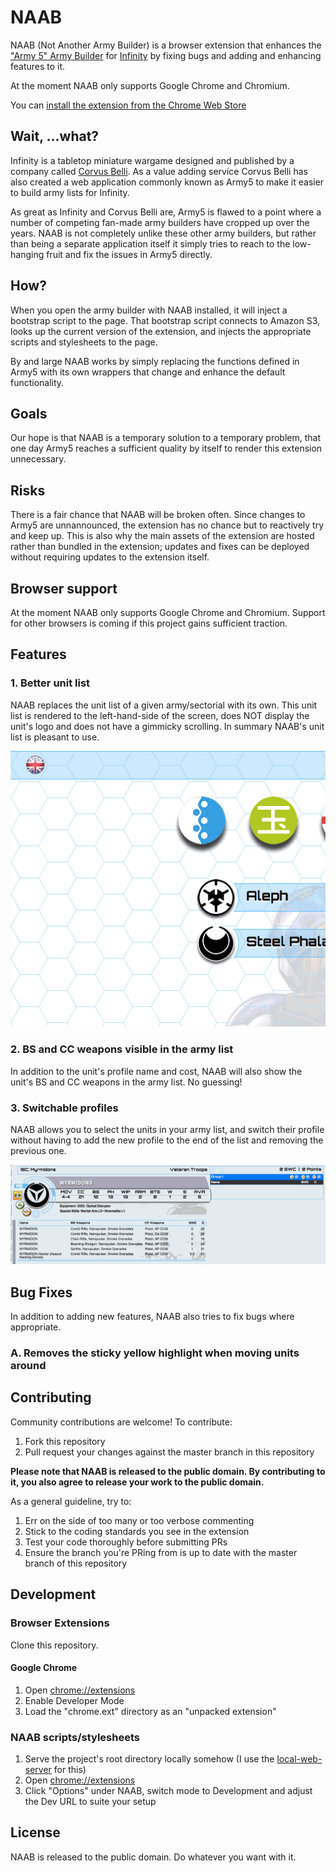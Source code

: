 # NAAB

NAAB (Not Another Army Builder) is a browser extension that enhances the ["Army 5" Army Builder](http://infinitythegame.com/army/) for [Infinity](http://infinitythegame.com/) by fixing bugs and adding and enhancing features to it.

At the moment NAAB only supports Google Chrome and Chromium.

You can [install the extension from the Chrome Web Store](https://chrome.google.com/webstore/detail/naab/hlphhcdmfneaflnhcbofelmdgoboampf)

## Wait, ...what?

Infinity is a tabletop miniature wargame designed and published by a company called [Corvus Belli](infinitythegame.com/). As a value adding service Corvus Belli has also created a web application commonly known as Army5 to make it easier to build army lists for Infinity.

As great as Infinity and Corvus Belli are, Army5 is flawed to a point where a number of competing fan-made army builders have cropped up over the years. NAAB is not completely unlike these other army builders, but rather than being a separate application itself it simply tries to reach to the low-hanging fruit and fix the issues in Army5 directly.

## How?

When you open the army builder with NAAB installed, it will inject a bootstrap script to the page. That bootstrap script connects to Amazon S3, looks up the current version of the extension, and injects the appropriate scripts and stylesheets to the page.

By and large NAAB works by simply replacing the functions defined in Army5 with its own wrappers that change and enhance the default functionality.

## Goals

Our hope is that NAAB is a temporary solution to a temporary problem, that one day Army5 reaches a sufficient quality by itself to render this extension unnecessary.

## Risks

There is a fair chance that NAAB will be broken often. Since changes to Army5 are unnannounced, the extension has no chance but to reactively try and keep up. This is also why the main assets of the extension are hosted rather than bundled in the extension; updates and fixes can be deployed without requiring updates to the extension itself.

## Browser support

At the moment NAAB only supports Google Chrome and Chromium. Support for other browsers is coming if this project gains sufficient traction.

## Features

### 1. Better unit list

NAAB replaces the unit list of a given army/sectorial with its own. This unit list is rendered to the left-hand-side of the screen, does NOT display the unit's logo and does not have a gimmicky scrolling. In summary NAAB's unit list is pleasant to use.

![Unit list demonstrated](unit_list.gif)

### 2. BS and CC weapons visible in the army list

In addition to the unit's profile name and cost, NAAB will also show the unit's BS and CC weapons in the army list. No guessing!

### 3. Switchable profiles

NAAB allows you to select the units in your army list, and switch their profile without having to add the new profile to the end of the list and removing the previous one.

![Weapons and changing profile demonstrated](weapons_and_profile_change.gif)

## Bug Fixes

In addition to adding new features, NAAB also tries to fix bugs where appropriate.

### A. Removes the sticky yellow highlight when moving units around

## Contributing

Community contributions are welcome! To contribute:

1. Fork this repository
2. Pull request your changes against the master branch in this repository

**Please note that NAAB is released to the public domain. By contributing to it, you also agree to release your work to the public domain.**

As a general guideline, try to:

1. Err on the side of too many or too verbose commenting
2. Stick to the coding standards you see in the extension
3. Test your code thoroughly before submitting PRs
4. Ensure the branch you're PRing from is up to date with the master branch of this repository

## Development

### Browser Extensions

Clone this repository.

#### Google Chrome

1. Open [chrome://extensions](chrome://extensions)
2. Enable Developer Mode 
3. Load the "chrome.ext" directory as an "unpacked extension"

### NAAB scripts/stylesheets

1. Serve the project's root directory locally somehow (I use the [local-web-server](https://www.npmjs.com/package/local-web-server) for this)
2. Open [chrome://extensions](chrome://extensions)
3. Click "Options" under NAAB, switch mode to Development and adjust the Dev URL to suite your setup

## License

NAAB is released to the public domain. Do whatever you want with it.
